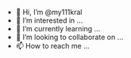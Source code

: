- 👋 Hi, I’m @my111kral
- 👀 I’m interested in ...
- 🌱 I’m currently learning ...
- 💞️ I’m looking to collaborate on ...
- 📫 How to reach me ...

<!---
my111kral/my111kral is a ✨ special ✨ repository because its `README.md` (this file) appears on your GitHub profile.
You can click the Preview link to take a look at your changes.
--->
